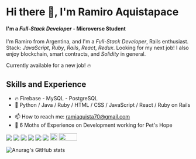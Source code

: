 # Hi there 👋, I'm Ramiro Aquistapace 
#### I'm a <i>Full-Stack Developer</i> - Microverse Student



I'm Ramiro from Argentina, and I'm a  <i>Full-Stack Developer</i>, Rails enthusiast. Stack: <i>JavaScript</i>, <i>Ruby</i>, <i>Rails</i>, <i>React</i>, <i>Redux</i>. Looking for my next job! I also enjoy blockchain, smart contracts, and <i>Solidity</i> in general.

Currently available for a new job! 🔥

## Skills and Experience
* 🔥 Firebase - MySQL - PostgreSQL
* 📖 Python / Java / Ruby / HTML / CSS / JavaScript / React / Ruby on Rails

- 📫 How to reach me: ramiaquista70@gmail.com 
- 🔨 6 Moths of Experience on Development working for Pet's Hope

<img src='https://camo.githubusercontent.com/cf1a0ef083a2372d7f66b4691d5d25bfd8c098f42871e8da90edb1f32ed187c4/68747470733a2f2f696d672e736869656c64732e696f2f62616467652f2d4a6176615363726970742d626c61636b3f7374796c653d666c61742d737175617265266c6f676f3d6a617661736372697074'>   <img src='https://camo.githubusercontent.com/d51da199355c876e88db499cc01af649a1331e2daf869e8e94c2c04f483f4edd/68747470733a2f2f696d672e736869656c64732e696f2f62616467652f2d52656163742d3138313731373f7374796c653d666c61742d737175617265266c6f676f3d7265616374'>   <img src='https://camo.githubusercontent.com/4c6ecb05ad983a3e95ee7d629a20bb9de19ed47486225d8f738378de095af01e/68747470733a2f2f696d672e736869656c64732e696f2f62616467652f2d4769742d4635463546353f7374796c653d666c61742d737175617265266c6f676f3d676974'>   <img src='https://camo.githubusercontent.com/85dc47a56a4e73ae7b6e64b3b4416785497e74219ae179ae8faaaca10d5a78d9/68747470733a2f2f696d672e736869656c64732e696f2f62616467652f2d4769744875622d3138313731373f7374796c653d666c61742d737175617265266c6f676f3d676974687562'>   <img src='https://camo.githubusercontent.com/0c3a16a22ae058cfe38a06dc9ea16404cf006409262f547c9ccfa3ec8b30f71e/68747470733a2f2f696d672e736869656c64732e696f2f62616467652f2d48544d4c352d4533344632363f7374796c653d666c61742d737175617265266c6f676f3d68746d6c35266c6f676f436f6c6f723d7768697465'>   <img src='https://camo.githubusercontent.com/2435c2a64789b8a71c701a1a593b4a6e6869789bfb0626e515dc2a6b6dffa6c5/68747470733a2f2f696d672e736869656c64732e696f2f62616467652f2d435353332d3135373242363f7374796c653d666c61742d737175617265266c6f676f3d63737333'>  <img src='https://jinchuika.com/post/5-por-que-python/cover.png' height=20>  <img src='https://i0.wp.com/unaaldia.hispasec.com/wp-content/uploads/2019/06/django.png?fit=1200%2C800&ssl=1' height=20 width=50>

![Anurag's GitHub stats](https://github-readme-stats.vercel.app/api?username=ramiaquista&show_icons=true&theme=dark)

